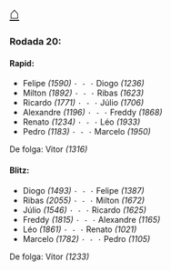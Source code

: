 # [⌂](https://grupo-de-xadrez.github.io/)
### Rodada 20:

#### Rapid:

* Felipe *(1590)* `· - ·` Diogo *(1236)*  
* Milton *(1892)* `· - ·` Ribas *(1623)*  
* Ricardo *(1771)* `· - ·` Júlio *(1706)*  
* Alexandre *(1196)* `· - ·` Freddy *(1868)*  
* Renato *(1234)* `· - ·` Léo *(1933)*  
* Pedro *(1183)* `· - ·` Marcelo *(1950)*  

De folga: Vitor *(1316)*

#### Blitz:

* Diogo *(1493)* `· - ·` Felipe *(1387)*  
* Ribas *(2055)* `· - ·` Milton *(1672)*  
* Júlio *(1546)* `· - ·` Ricardo *(1625)*  
* Freddy *(1815)* `· - ·` Alexandre *(1165)*  
* Léo *(1861)* `· - ·` Renato *(1021)*  
* Marcelo *(1782)* `· - ·` Pedro *(1105)*  

De folga: Vitor *(1233)*

